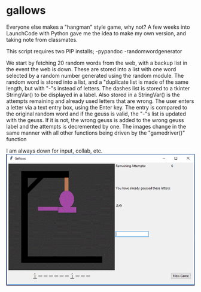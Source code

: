 # gallows
Everyone else makes a "hangman" style game, why not?  A few weeks into LaunchCode with Python gave me the idea to make my own version, and
taking note from classmates.

This script requires two PIP installs;
  -pypandoc
  -randomwordgenerator
  
We start by fetching 20 random words from the web, with a backup list in the event the web is down.  These are stored into a list with one
word selected by a random number generated using the random module.
The random word is stored into a list, and a "duplicate list is made of the same length, but with "-"s instead of letters.  The dashes list
is stored to a tkinter StringVar() to be displayed in a label.  Also stored in a StringVar() is the attempts remaining and already used 
letters that are wrong.
The user enters a letter via a text entry box, using the Enter key.  The entry is compared to the original random word and if the geuss
is valid, the "-"s list is updated with the geuss.  If it is not, the wrong geuss is added to the wrong geuss label and the attempts is
decremented by one.
The images change in the same manner with all other functions being driven by the "gamedriver()" function


I am always down for input, collab, etc.
![Screenshot of gallows](https://github.com/kilodelta8/gallows/blob/master/Capture.PNG?raw=true)